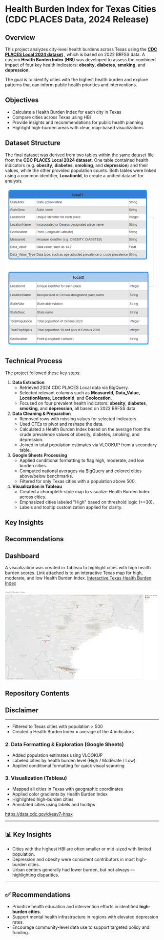 # Health Burden Index for Texas Cities (CDC PLACES Data, 2024 Release)
## Overview
This project analyzes city-level health burdens across Texas using the [**CDC PLACES Local 2024 dataset**](data) , which is based on 2022 BRFSS data. A custom **Health Burden Index (HBI)** was developed to assess the combined impact of four key health indicators: **obesity**, **diabetes**, **smoking**, and **depression**.

The goal is to identify cities with the highest health burden and explore patterns that can inform public health priorities and interventions.

## Objectives
* Calculate a Health Burden Index for each city in Texas
* Compare cities across Texas using HBI
* Provide insights and recommendations for public health planning
* Highlight high-burden areas with clear, map-based visualizations

## Dataset Structure
The final dataset was derived from two tables within the same dataset file from the **CDC PLACES Local 2024 dataset**. One table contained health indicators (e.g. **obesity**, **diabetes**, **smoking**, and **depression**) and their values, while the other provided population counts. Both tables were linked using a common identifier, **LocationId**, to create a unified dataset for analysis. 

![places](images/places.png)

## Technical Process
The project followed these key steps:
1. **Data Extraction**  
   - Retrieved 2024 CDC PLACES Local data via BigQuery.
   - Selected relevant columns such as **MeasureId**, **Data_Value**, **LocationName**, **LocationId**, and **Geolocation**.
   - Focused on four prevalent health indicators: **obesity**, **diabetes**, **smoking**, and **depression**, all based on 2022 BRFSS data.  
2. **Data Cleaning & Preparation**  
   - Removed rows with missing values for selected indicators.
   - Used CTEs to pivot and reshape the data.
   - Calculated a Health Burden Index based on the average from the crude prevalence values of obesity, diabetes, smoking, and depression.
   - Joined in total population estimates via VLOOKUP from a secondary table.
3. **Google Sheets Processing**  
   - Applied conditional formatting to flag high, moderate, and low burden cities.
   - Computed national averages via BigQuery and colored cities above/below benchmarks.
   - Filtered for only Texas cities with a population above 500.
4. **Visualization in Tableau**  
   - Created a choropleth-style map to visualize Health Burden Index across cities.
   - Emphasized cities labeled "High" based on threshold logic (>=30).
   - Labels and tooltip customization applied for clarity.

## Key Insights



## Recommendations



## Dashboard
A visualization was created in Tableau to highlight cities with high health burden scores. Link attached is to an interactive Texas map for high, moderate, and low Health Burden Index.
[Interactive Texas Health Burden Index](https://public.tableau.com/views/hbiplacestxover500/Sheet1?:language=en-US&:sid=&:redirect=auth&:display_count=n&:origin=viz_share_link)

![txhigh](images/txhigh.png)

## Repository Contents



## Disclaimer






---

- Filtered to Texas cities with population > 500
- Created a Health Burden Index = average of the 4 indicators

### 2. Data Formatting & Exploration (Google Sheets)
- Added population estimates using VLOOKUP
- Labeled cities by health burden level (High / Moderate / Low)
- Applied conditional formatting for quick visual scanning

### 3. Visualization (Tableau)
- Mapped all cities in Texas with geographic coordinates
- Applied color gradients by Health Burden Index
- Highlighted high-burden cities
- Annotated cities using labels and tooltips

https://data.cdc.gov/d/eav7-hnsx


---

## 📊 Key Insights

- Cities with the highest HBI are often smaller or mid-sized with limited population.
- Depression and obesity were consistent contributors in most high-burden cities.
- Urban centers generally had lower burden, but not always — highlighting disparities.

---

## ✅ Recommendations

- Prioritize health education and intervention efforts in identified **high-burden cities**.
- Support mental health infrastructure in regions with elevated depression rates.
- Encourage community-level data use to support targeted policy and funding.


